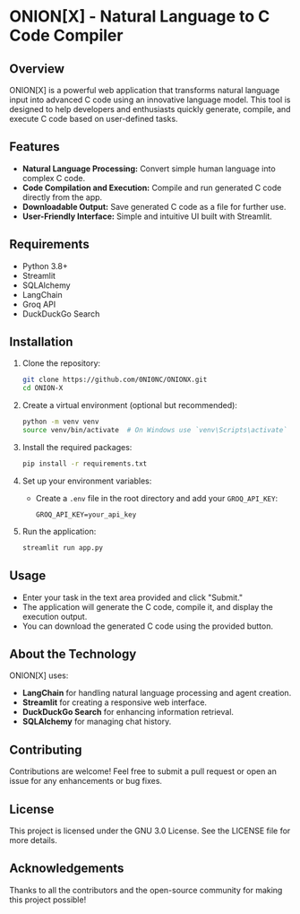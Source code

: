 # ONION[X] - Natural Language to C Code Compiler

## Overview

ONION[X] is a powerful web application that transforms natural language input into advanced C code using an innovative language model. This tool is designed to help developers and enthusiasts quickly generate, compile, and execute C code based on user-defined tasks.

## Features

- **Natural Language Processing:** Convert simple human language into complex C code.
- **Code Compilation and Execution:** Compile and run generated C code directly from the app.
- **Downloadable Output:** Save generated C code as a file for further use.
- **User-Friendly Interface:** Simple and intuitive UI built with Streamlit.

## Requirements

- Python 3.8+
- Streamlit
- SQLAlchemy
- LangChain
- Groq API
- DuckDuckGo Search

## Installation

1. Clone the repository:

   ```bash
   git clone https://github.com/0NI0NC/ONIONX.git
   cd ONION-X
   ```

2. Create a virtual environment (optional but recommended):

   ```bash
   python -m venv venv
   source venv/bin/activate  # On Windows use `venv\Scripts\activate`
   ```

3. Install the required packages:

   ```bash
   pip install -r requirements.txt
   ```

4. Set up your environment variables:

   - Create a `.env` file in the root directory and add your `GROQ_API_KEY`:

     ```plaintext
     GROQ_API_KEY=your_api_key
     ```

5. Run the application:

   ```bash
   streamlit run app.py
   ```

## Usage

- Enter your task in the text area provided and click "Submit."
- The application will generate the C code, compile it, and display the execution output.
- You can download the generated C code using the provided button.

## About the Technology

ONION[X] uses:
- **LangChain** for handling natural language processing and agent creation.
- **Streamlit** for creating a responsive web interface.
- **DuckDuckGo Search** for enhancing information retrieval.
- **SQLAlchemy** for managing chat history.

## Contributing

Contributions are welcome! Feel free to submit a pull request or open an issue for any enhancements or bug fixes.

## License

This project is licensed under the GNU 3.0 License. See the LICENSE file for more details.

## Acknowledgements

Thanks to all the contributors and the open-source community for making this project possible!
